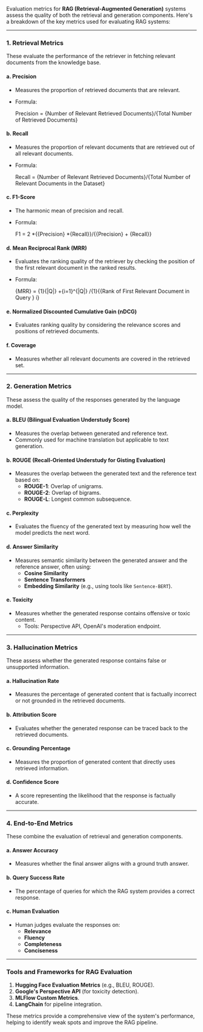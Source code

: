 Evaluation metrics for **RAG (Retrieval-Augmented Generation)** systems assess the quality of both the retrieval and generation components. Here's a breakdown of the key metrics used for evaluating RAG systems:

---

### 1. **Retrieval Metrics**
These evaluate the performance of the retriever in fetching relevant documents from the knowledge base.

#### a. **Precision**
- Measures the proportion of retrieved documents that are relevant.
- Formula:  
  
  Precision = {Number of Relevant Retrieved Documents}/{Total Number of Retrieved Documents}
  

#### b. **Recall**
- Measures the proportion of relevant documents that are retrieved out of all relevant documents.
- Formula:  
  
  Recall = {Number of Relevant Retrieved Documents}/{Total Number of Relevant Documents in the Dataset}
  

#### c. **F1-Score**
- The harmonic mean of precision and recall.
- Formula:  
  
  F1 = 2 *{{Precision} *{Recall}}/{{Precision} + {Recall}}
  

#### d. **Mean Reciprocal Rank (MRR)**
- Evaluates the ranking quality of the retriever by checking the position of the first relevant document in the ranked results.
- Formula:  
  
  {MRR} = {1}{|Q|} +{i=1}^{|Q|} /{1}{{Rank of First Relevant Document in Query } i}
  

#### e. **Normalized Discounted Cumulative Gain (nDCG)**
- Evaluates ranking quality by considering the relevance scores and positions of retrieved documents.

#### f. **Coverage**
- Measures whether all relevant documents are covered in the retrieved set.

---

### 2. **Generation Metrics**
These assess the quality of the responses generated by the language model.

#### a. **BLEU (Bilingual Evaluation Understudy Score)**
- Measures the overlap between generated and reference text.
- Commonly used for machine translation but applicable to text generation.

#### b. **ROUGE (Recall-Oriented Understudy for Gisting Evaluation)**
- Measures the overlap between the generated text and the reference text based on:
  - **ROUGE-1**: Overlap of unigrams.
  - **ROUGE-2**: Overlap of bigrams.
  - **ROUGE-L**: Longest common subsequence.

#### c. **Perplexity**
- Evaluates the fluency of the generated text by measuring how well the model predicts the next word.

#### d. **Answer Similarity**
- Measures semantic similarity between the generated answer and the reference answer, often using:
  - **Cosine Similarity**
  - **Sentence Transformers**
  - **Embedding Similarity** (e.g., using tools like `Sentence-BERT`).

#### e. **Toxicity**
- Measures whether the generated response contains offensive or toxic content.
  - Tools: Perspective API, OpenAI's moderation endpoint.

---

### 3. **Hallucination Metrics**
These assess whether the generated response contains false or unsupported information.

#### a. **Hallucination Rate**
- Measures the percentage of generated content that is factually incorrect or not grounded in the retrieved documents.

#### b. **Attribution Score**
- Evaluates whether the generated response can be traced back to the retrieved documents.

#### c. **Grounding Percentage**
- Measures the proportion of generated content that directly uses retrieved information.

#### d. **Confidence Score**
- A score representing the likelihood that the response is factually accurate.

---

### 4. **End-to-End Metrics**
These combine the evaluation of retrieval and generation components.

#### a. **Answer Accuracy**
- Measures whether the final answer aligns with a ground truth answer.

#### b. **Query Success Rate**
- The percentage of queries for which the RAG system provides a correct response.

#### c. **Human Evaluation**
- Human judges evaluate the responses on:
  - **Relevance**
  - **Fluency**
  - **Completeness**
  - **Conciseness**

---

### Tools and Frameworks for RAG Evaluation
1. **Hugging Face Evaluation Metrics** (e.g., BLEU, ROUGE).
2. **Google's Perspective API** (for toxicity detection).
3. **MLFlow Custom Metrics**.
4. **LangChain** for pipeline integration.

These metrics provide a comprehensive view of the system's performance, helping to identify weak spots and improve the RAG pipeline.
